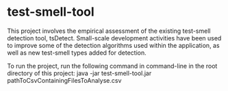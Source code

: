 # test-smell-tool

This project involves the empirical assessment of the existing test-smell detection tool, tsDetect. 
Small-scale development activities have been used to improve some of the detection algorithms used within the application, as well as new test-smell types added for detection.

To run the project, run the following command in command-line in the root directory of this project:
java -jar test-smell-tool.jar pathToCsvContainingFilesToAnalyse.csv